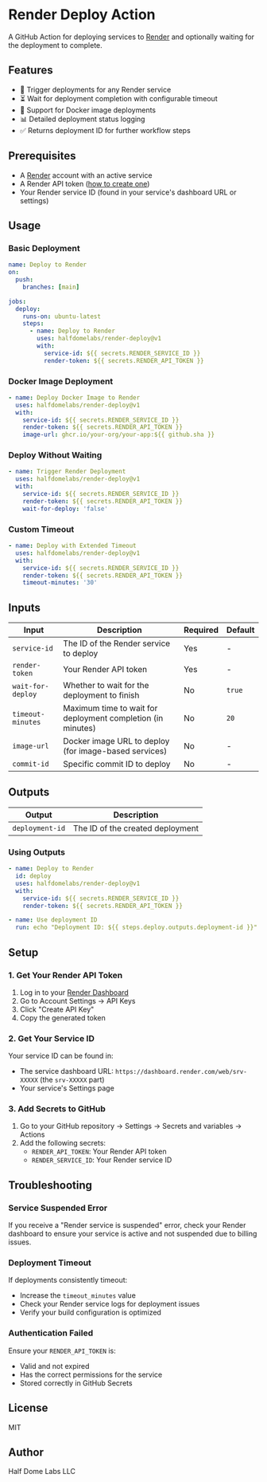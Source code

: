# Render Deploy Action

A GitHub Action for deploying services to [Render](https://render.com) and optionally waiting for the deployment to complete.

## Features

- 🚀 Trigger deployments for any Render service
- ⏳ Wait for deployment completion with configurable timeout
- 🐳 Support for Docker image deployments
- 📊 Detailed deployment status logging
- ✅ Returns deployment ID for further workflow steps

## Prerequisites

- A [Render](https://render.com) account with an active service
- A Render API token ([how to create one](https://docs.render.com/api#creating-an-api-key))
- Your Render service ID (found in your service's dashboard URL or settings)

## Usage

### Basic Deployment

```yaml
name: Deploy to Render
on:
  push:
    branches: [main]

jobs:
  deploy:
    runs-on: ubuntu-latest
    steps:
      - name: Deploy to Render
        uses: halfdomelabs/render-deploy@v1
        with:
          service-id: ${{ secrets.RENDER_SERVICE_ID }}
          render-token: ${{ secrets.RENDER_API_TOKEN }}
```

### Docker Image Deployment

```yaml
- name: Deploy Docker Image to Render
  uses: halfdomelabs/render-deploy@v1
  with:
    service-id: ${{ secrets.RENDER_SERVICE_ID }}
    render-token: ${{ secrets.RENDER_API_TOKEN }}
    image-url: ghcr.io/your-org/your-app:${{ github.sha }}
```

### Deploy Without Waiting

```yaml
- name: Trigger Render Deployment
  uses: halfdomelabs/render-deploy@v1
  with:
    service-id: ${{ secrets.RENDER_SERVICE_ID }}
    render-token: ${{ secrets.RENDER_API_TOKEN }}
    wait-for-deploy: 'false'
```

### Custom Timeout

```yaml
- name: Deploy with Extended Timeout
  uses: halfdomelabs/render-deploy@v1
  with:
    service-id: ${{ secrets.RENDER_SERVICE_ID }}
    render-token: ${{ secrets.RENDER_API_TOKEN }}
    timeout-minutes: '30'
```

## Inputs

| Input             | Description                                                 | Required | Default |
| ----------------- | ----------------------------------------------------------- | -------- | ------- |
| `service-id`      | The ID of the Render service to deploy                      | Yes      | -       |
| `render-token`    | Your Render API token                                       | Yes      | -       |
| `wait-for-deploy` | Whether to wait for the deployment to finish                | No       | `true`  |
| `timeout-minutes` | Maximum time to wait for deployment completion (in minutes) | No       | `20`    |
| `image-url`       | Docker image URL to deploy (for image-based services)       | No       | -       |
| `commit-id`       | Specific commit ID to deploy                                | No       | -       |

## Outputs

| Output          | Description                      |
| --------------- | -------------------------------- |
| `deployment-id` | The ID of the created deployment |

### Using Outputs

```yaml
- name: Deploy to Render
  id: deploy
  uses: halfdomelabs/render-deploy@v1
  with:
    service-id: ${{ secrets.RENDER_SERVICE_ID }}
    render-token: ${{ secrets.RENDER_API_TOKEN }}

- name: Use deployment ID
  run: echo "Deployment ID: ${{ steps.deploy.outputs.deployment-id }}"
```

## Setup

### 1. Get Your Render API Token

1. Log in to your [Render Dashboard](https://dashboard.render.com)
2. Go to Account Settings → API Keys
3. Click "Create API Key"
4. Copy the generated token

### 2. Get Your Service ID

Your service ID can be found in:

- The service dashboard URL: `https://dashboard.render.com/web/srv-XXXXX` (the `srv-XXXXX` part)
- Your service's Settings page

### 3. Add Secrets to GitHub

1. Go to your GitHub repository → Settings → Secrets and variables → Actions
2. Add the following secrets:
   - `RENDER_API_TOKEN`: Your Render API token
   - `RENDER_SERVICE_ID`: Your Render service ID

## Troubleshooting

### Service Suspended Error

If you receive a "Render service is suspended" error, check your Render dashboard to ensure your service is active and not suspended due to billing issues.

### Deployment Timeout

If deployments consistently timeout:

- Increase the `timeout_minutes` value
- Check your Render service logs for deployment issues
- Verify your build configuration is optimized

### Authentication Failed

Ensure your `RENDER_API_TOKEN` is:

- Valid and not expired
- Has the correct permissions for the service
- Stored correctly in GitHub Secrets

## License

MIT

## Author

Half Dome Labs LLC
